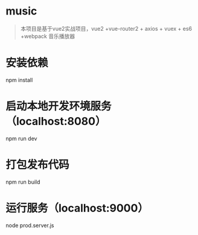# music

> 本项目是基于vue2实战项目，vue2 +vue-router2 + axios + vuex + es6 +webpack 音乐播放器

# 安装依赖
npm install

# 启动本地开发环境服务（localhost:8080）
npm run dev

# 打包发布代码
npm run build

# 运行服务（localhost:9000）
node prod.server.js
